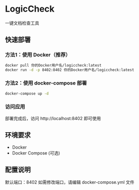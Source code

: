 # LogicCheck

一键文档检查工具

## 快速部署

### 方法1：使用 Docker（推荐）

```bash
docker pull 你的Docker用户名/logiccheck:latest
docker run -d -p 8402:8402 你的Docker用户名/logiccheck:latest
```

### 方法2：使用 docker-compose 部署

```bash
docker-compose up -d
```

### 访问应用

部署完成后，访问 http://localhost:8402 即可使用

## 环境要求

- Docker
- Docker Compose (可选)

## 配置说明

默认端口：8402
如需修改端口，请编辑 docker-compose.yml 文件

